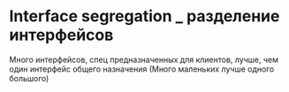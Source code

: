 # Interface segregation _ разделение интерфейсов

Много интерфейсов, спец предназначенных для клиентов, лучше, чем один интерфейс общего назначения (Много маленьких лучше одного большого)

